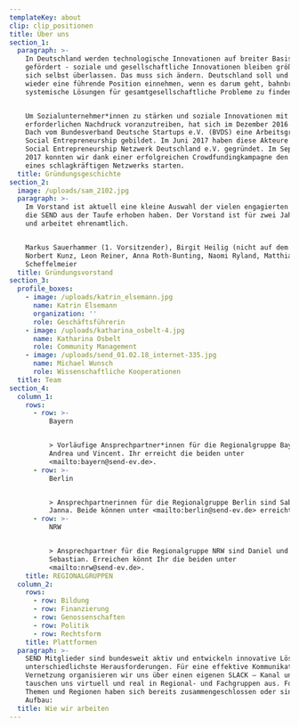 ```yaml
---
templateKey: about
clip: clip_positionen
title: Über uns
section_1:
  paragraph: >-
    In Deutschland werden technologische Innovationen auf breiter Basis
    gefördert - soziale und gesellschaftliche Innovationen bleiben größtenteils
    sich selbst überlassen. Das muss sich ändern. Deutschland soll und kann
    wieder eine führende Position einnehmen, wenn es darum geht, bahnbrechende,
    systemische Lösungen für gesamtgesellschaftliche Probleme zu finden. 


    Um Sozialunternehmer*innen zu stärken und soziale Innovationen mit dem
    erforderlichen Nachdruck voranzutreiben, hat sich im Dezember 2016 unter dem
    Dach vom Bundesverband Deutsche Startups e.V. (BVDS) eine Arbeitsgruppe zu
    Social Entrepreneurship gebildet. Im Juni 2017 haben diese Akteure das
    Social Entrepreneurship Netzwerk Deutschland e.V. gegründet. Im September
    2017 konnten wir dank einer erfolgreichen Crowdfundingkampagne den Aufbau
    eines schlagkräftigen Netzwerks starten.
  title: Gründungsgeschichte
section_2:
  image: /uploads/sam_2102.jpg
  paragraph: >-
    Im Vorstand ist aktuell eine kleine Auswahl der vielen engagierten Menschen,
    die SEND aus der Taufe erhoben haben. Der Vorstand ist für zwei Jahre im Amt
    und arbeitet ehrenamtlich.


    Markus Sauerhammer (1. Vorsitzender), Birgit Heilig (nicht auf dem Foto),
    Norbert Kunz, Leon Reiner, Anna Roth-Bunting, Naomi Ryland, Matthias
    Scheffelmeier
  title: Gründungsvorstand
section_3:
  profile_boxes:
    - image: /uploads/katrin_elsemann.jpg
      name: Katrin Elsemann
      organization: ''
      role: Geschäftsführerin
    - image: /uploads/katharina_osbelt-4.jpg
      name: Katharina Osbelt
      role: Community Management
    - image: /uploads/send_01.02.18_internet-335.jpg
      name: Michael Wunsch
      role: Wissenschaftliche Kooperationen
  title: Team
section_4:
  column_1:
    rows:
      - row: >-
          Bayern 


          > Vorläufige Ansprechpartner*innen für die Regionalgruppe Bayern sind
          Andrea und Vincent. Ihr erreicht die beiden unter
          <mailto:bayern@send-ev.de>.
      - row: >-
          Berlin


          > Ansprechpartnerinnen für die Regionalgruppe Berlin sind Sabrina und
          Janna. Beide können unter <mailto:berlin@send-ev.de> erreicht werden.
      - row: >-
          NRW


          > Ansprechpartner für die Regionalgruppe NRW sind Daniel und
          Sebastian. Erreichen könnt Ihr die beiden unter
          <mailto:nrw@send-ev.de>.
    title: REGIONALGRUPPEN
  column_2:
    rows:
      - row: Bildung
      - row: Finanzierung
      - row: Genossenschaften
      - row: Politik
      - row: Rechtsform
    title: Plattformen
  paragraph: >-
    SEND Mitglieder sind bundesweit aktiv und entwickeln innovative Lösungen für
    unterschiedlichste Herausforderungen. Für eine effektive Kommunikation und
    Vernetzung organisieren wir uns über einen eigenen SLACK – Kanal und
    tauschen uns virtuell und real in Regional- und Fachgruppen aus. Folgende
    Themen und Regionen haben sich bereits zusammengeschlossen oder sind im
    Aufbau:
  title: Wie wir arbeiten
---
```


